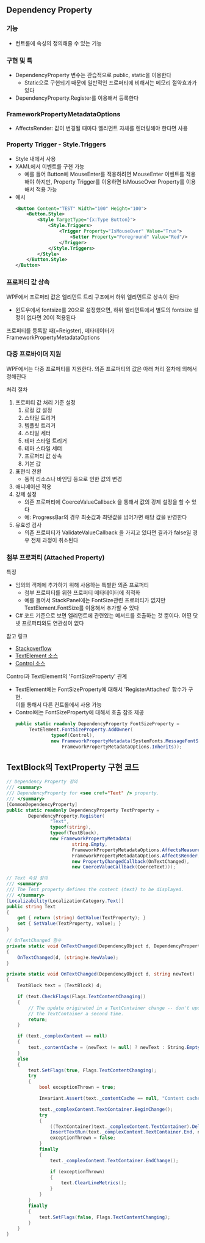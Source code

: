 
## Dependency Property
### 기능
- 컨트롤에 속성의 정의해줄 수 있는 기능

### 구현 및 특
- DependencyProperty 변수는 관습적으로 public, static을 이용한다
   - Static으로 구현되기 때문에 일반적인 프로퍼티에 비해서는 메모리 절약효과가 있다
- DependencyProperty.Register를 이용해서 등록한다

### FrameworkPropertyMetadataOptions
- AffectsRender: 값이 변경될 때마다 엘리먼트 자체를 렌더링해야 한다면 사용

### Property Trigger - Style.Triggers
- Style 내에서 사용
- XAML에서 이벤트를 구현 가능
   - 예를 들어 Button에 MouseEnter를 적용하려면 MouseEnter 이벤트를 적용해야 하지만, Property Trigger를 이용하면 IsMouseOver Property를 이용해서 적용 가능
- 예시
    ```xml
    <Button Content="TEST" Width="100" Height="100">
        <Button.Style>
            <Style TargetType="{x:Type Button}">
                <Style.Triggers>
                    <Trigger Property="IsMouseOver" Value="True">
                        <Setter Property="Foreground" Value="Red"/>
                    </Trigger>
                </Style.Triggers>
            </Style>
        </Button.Style>
    </Button>
    ```

### 프로퍼티 값 상속
WPF에서 프로퍼티 값은 엘리먼트 트리 구조에서 하위 엘리먼트로 상속이 된다
- 윈도우에서 fontsize를 20으로 설정했으면, 하위 엘리먼트에서 별도의 fontsize 설정이 없다면 20이 적용된다

프로퍼티를 등록할 때(=Reigster), 메타데이터가 FrameworkPropertyMetadataOptions

### 다중 프로바이더 지원
WPF에서는 다중 프로퍼티를 지원한다. 의존 프로퍼티의 값은 아래 처리 절차에 의해서 정해진다

처리 절차
1. 프로퍼티 값 처리 기준 설정
   1. 로컬 값 설정
   2. 스타일 트리거
   3. 템플릿 트리거
   4. 스타일 세터
   5. 테마 스타일 트리거
   6. 테마 스타일 세터
   7. 프로퍼티 값 상속
   8. 기본 값
2. 표현식 전환
   - 동적 리소스나 바인딩 등으로 인한 값의 변경
3. 애니메이션 적용
4. 강제 설정
   - 의존 프로퍼티에 CoerceValueCallback 을 통해서 값의 강제 설정을 할 수 있다
   - 예: ProgressBar의 경우 최솟값과 최댓값을 넘어가면 해당 값을 반영한다
5. 유효성 검사
   - 의존 프로퍼티가 ValidateValueCallback 을 가지고 있다면 결과가 false일 경우 전체 과정이 취소된다


### 첨부 프로퍼티 (Attached Property)
특징
- 임의의 객체에 추가하기 위해 사용하는 특별한 의존 프로퍼티
   - 첨부 프로퍼티를 위한 프로퍼티 메타데이터에 최적화
   - 예를 들어서 StackPanel에는 FontSize관련 프로퍼티가 없지만 TextElement.FontSize를 이용해서 추가할 수 있다
- C# 코드 기준으로 보면 엘리먼트에 관련있는 메서드를 호출하는 것 뿐이다. 어떤 닷넷 프로퍼티와도 연관성이 없다

참고 링크
- [Stackoverflow](https://stackoverflow.com/questions/910579/dependencyproperty-register-or-registerattached)
- [TextElement 소스](https://referencesource.microsoft.com/#PresentationFramework/src/Framework/System/Windows/Documents/TextElement.cs,e28640b48d79de57)
- [Control 소스](https://referencesource.microsoft.com/#PresentationFramework/src/Framework/System/Windows/Controls/Control.cs,6750b721a2294fc5)

Control과 TextElement의 'FontSizeProperty' 관계
- TextElement에는 FontSizeProperty에 대해서 'RegisterAttached' 함수가 구현.<br>
이를 통해서 다른 컨트롤에서 사용 가능
- Control에는 FontSizeProperty에 대해서 호출 참조 제공
   ```c#
   public static readonly DependencyProperty FontSizeProperty =
        TextElement.FontSizeProperty.AddOwner(
                typeof(Control),
                new FrameworkPropertyMetadata(SystemFonts.MessageFontSize,
                    FrameworkPropertyMetadataOptions.Inherits));
   ```


## TextBlock의 TextProperty 구현 코드
```C#
// Dependency Property 정의
/// <summary>
/// DependencyProperty for <see cref="Text" /> property.
/// </summary>
[CommonDependencyProperty]
public static readonly DependencyProperty TextProperty =
        DependencyProperty.Register(
                "Text",
                typeof(string),
                typeof(TextBlock),
                new FrameworkPropertyMetadata(
                        string.Empty,
                        FrameworkPropertyMetadataOptions.AffectsMeasure |
                        FrameworkPropertyMetadataOptions.AffectsRender,
                        new PropertyChangedCallback(OnTextChanged),
                        new CoerceValueCallback(CoerceText)));

// Text 속성 정의
/// <summary>
/// The Text property defines the content (text) to be displayed.
/// </summary>
[Localizability(LocalizationCategory.Text)]
public string Text
{
    get { return (string) GetValue(TextProperty); }
    set { SetValue(TextProperty, value); }
}

// OnTextChanged 함수
private static void OnTextChanged(DependencyObject d, DependencyPropertyChangedEventArgs e)
{
    OnTextChanged(d, (string)e.NewValue);
}

private static void OnTextChanged(DependencyObject d, string newText)
{
    TextBlock text = (TextBlock) d;

    if (text.CheckFlags(Flags.TextContentChanging))
    {
        // The update originated in a TextContainer change -- don't update
        // the TextContainer a second time.
        return;
    }

    if (text._complexContent == null)
    {
        text._contentCache = (newText != null) ? newText : String.Empty;
    }
    else
    {
        text.SetFlags(true, Flags.TextContentChanging);
        try
        {
            bool exceptionThrown = true;

            Invariant.Assert(text._contentCache == null, "Content cache should be null when complex content exists.");

            text._complexContent.TextContainer.BeginChange();
            try
            {
                ((TextContainer)text._complexContent.TextContainer).DeleteContentInternal((TextPointer)text._complexContent.TextContainer.Start, (TextPointer)text._complexContent.TextContainer.End);
                InsertTextRun(text._complexContent.TextContainer.End, newText, /*whitespacesIgnorable:*/true);
                exceptionThrown = false;
            }
            finally
            {
                text._complexContent.TextContainer.EndChange();

                if (exceptionThrown)
                {
                    text.ClearLineMetrics();
                }
            }
        }
        finally
        {
            text.SetFlags(false, Flags.TextContentChanging);
        }
    }
}

```
